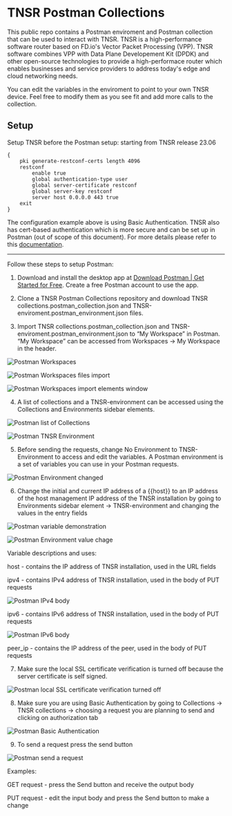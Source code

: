 # TNSR Postman Collections

This public repo contains a Postman enviroment and Postman collection that can be used to interact with TNSR. TNSR is a high-performance software router based on FD.io's Vector Packet Processing (VPP). TNSR software combines VPP with Data Plane Developement Kit (DPDK) and other open-source technologies to provide a high-performace router which enables businesses and service providers to address today's edge and cloud networking needs.

You can edit the variables in the enviroment to point to your own TNSR device. Feel free to modify them as you see fit and add more calls to the collection.

## Setup

Setup TNSR before the Postman setup:
starting from TNSR release 23.06

```
{
    pki generate-restconf-certs length 4096
    restconf
        enable true
        global authentication-type user
        global server-certificate restconf
        global server-key restconf
        server host 0.0.0.0 443 true
    exit
}
```

The configuration example above is using Basic Authentication. TNSR also has cert-based authentication which is more secure and can be set up in Postman (out of scope of this document). For more details please refer to this [documentation](https://docs.netgate.com/tnsr/en/latest/recipes/restconf-pki-nacm/index.html). 

<hr/>

Follow these steps to setup Postman:

1. Download and install the desktop app at [Download Postman | Get Started for Free](https://www.postman.com/downloads/). Create a free Postman account to use the app.

2. Clone a TNSR Postman Collections repository and download TNSR collections.postman_collection.json and TNSR-enviroment.postman_environment.json files. 

3. Import TNSR collections.postman_collection.json and TNSR-enviroment.postman_environment.json to “My Workspace” in Postman. “My Workspace” can be accessed from Workspaces → My Workspace in the header.

![Postman Workspaces](Images/postman_workspaces.png)

![Postman Workspaces files import](Images/postman_workspaces_import.png)

![Postman Workspaces import elements window](Images/postman_workspaces_import_elements.png)

4. A list of collections and a TNSR-environment can be accessed using the Collections and Environments sidebar elements.

![Postman list of Collections](Images/postman_list_collections.png)

![Postman TNSR Environment](Images/postman_TNSR_environment.png)

5. Before sending the requests, change No Environment to TNSR-Environment to access and edit the variables. A Postman environment is a set of variables you can use in your Postman requests. 

![Postman Environment changed](Images/postman_environment_changed.png)

6. Change the initial and current IP address of a {{host}} to an IP address of the host management IP address of the TNSR installation by going to Environments sidebar element → TNSR-environment and changing the values in the entry fields 

![Postman variable demonstration](Images/postman_variable_demonstration.png)

![Postman Environment value chage](Images/postman_environment_value_change.png)

Variable descriptions and uses:

host - contains the IP address of TNSR installation, used in the URL fields

ipv4 - contains IPv4 address of TNSR installation, used in the body of PUT requests

![Postman IPv4 body](Images/postman_ipv4_body.png)

ipv6 - contains IPv6 address of TNSR installation, used in the body of PUT requests

![Postman IPv6 body](Images/postman_ipv6_body.png)

peer_ip - contains the IP address of the peer, used in the body of PUT requests

7. Make sure the local SSL certificate verification is turned off because the server certificate is self signed.

![Postman local SSL certificate verification turned off](Images/postman_ssl_off.png)

8. Make sure you are using Basic Authentication by going to Collections → TNSR collections → choosing a request you are planning to send and clicking on authorization tab

![Postman Basic Authentication](Images/postman_basic_auth.png)

9. To send a request press the send button

![Postman send a request](Images/postman_send_request.png)

Examples:

GET request - press the Send button and receive the output body 

PUT request - edit the input body and press the Send button to make a change

